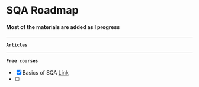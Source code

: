 # SQA Roadmap
#### Most of the materials are added as I progress
---
**`Articles`**

---
**`Free courses`**
- [X] Basics of SQA [Link](https://www.mygreatlearning.com/academy/courses/5444842/43771#?utm_source=share_with_friends)
- [ ] 
